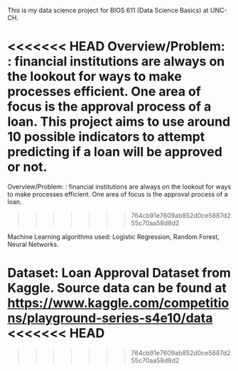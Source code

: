 This is my data science project for BIOS 611 (Data Science Basics) at UNC-CH. 

<<<<<<< HEAD
Overview/Problem: : financial institutions are always on the lookout for ways to make processes efficient. One area of focus is the approval process of a loan. This project aims to use around 10 possible indicators to attempt predicting if a loan will be approved or not.
=======
Overview/Problem: : financial institutions are always on the lookout for ways to make processes efficient. One area of focus is the approval process of a loan. 
>>>>>>> 764cb91e7609ab852d0ce5887d255c70aa58d8d2

Machine Learning algorithms used: Logistic Regression, Random Forest, Neural Networks.

Dataset: Loan Approval Dataset from Kaggle. Source data can be found at https://www.kaggle.com/competitions/playground-series-s4e10/data
<<<<<<< HEAD
=======

>>>>>>> 764cb91e7609ab852d0ce5887d255c70aa58d8d2
